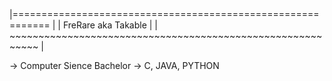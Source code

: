 |============================================================ |
| FreRare aka Takable                                         |
| ~~~~~~~~~~~~~~~~~~~~~~~~~~~~~~~~~~~~~~~~~~~~~~~~~~~~~~~~~~~ |

-> Computer Sience Bachelor
-> C, JAVA, PYTHON 
